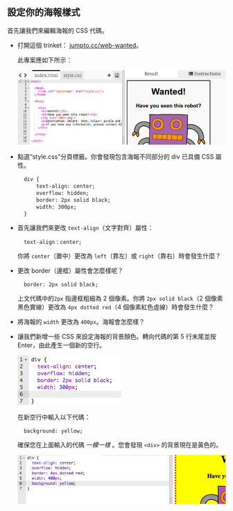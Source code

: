 ## 設定你的海報樣式

首先讓我們來編輯海報的 CSS 代碼。

+ 打開這個 trinket： <a target="_blank" href="http://jumpto.cc/web-wanted">jumpto.cc/web-wanted</a>。
    
    此專案應如下所示：
    
    ![截圖](images/wanted-starter.png)

+ 點選“style.css”分頁標籤。你會發現包含海報不同部分的 div 已具備 CSS 屬性。
    
        div {
            text-align: center;
            overflow: hidden;
            border: 2px solid black;
            width: 300px;
        }   
        

+ 首先讓我們來更改 `text-align`（文字對齊）屬性：
    
        text-align：center;
        
    
    你將 `center`（置中）更改為 `left`（靠左）或 `right`（靠右）時會發生什麼？

+ 更改 border（邊框）屬性會怎麼樣呢？
    
        border: 2px solid black;
        
    
    上文代碼中的`2px` 指邊框粗細為 2 個像素。你將 `2px solid black`（2 個像素黑色實線）更改為 `4px dotted red`（4 個像素紅色虛線）時會發生什麼？

+ 將海報的 `width` 更改為 `400px`。海報會怎麼樣？

+ 讓我們新增一些 CSS 來設定海報的背景顏色。轉向代碼的第 5 行末尾並按 Enter，由此產生一個新的空行。
    
    ![截圖](images/wanted-newline.png)
    
    在新空行中輸入以下代碼：
    
        background: yellow;
        
    
    確保您在上面輸入的代碼 *一模一樣* 。您會發現 `<div>` 的背景現在是黃色的。
    
    ![截圖](images/wanted-background.png)